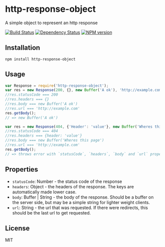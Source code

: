 # http-response-object

A simple object to represent an http response

[![Build Status](https://img.shields.io/travis/ForbesLindesay/http-response-object/master.svg)](https://travis-ci.org/ForbesLindesay/http-response-object)
[![Dependency Status](https://img.shields.io/gemnasium/ForbesLindesay/http-response-object.svg)](https://gemnasium.com/ForbesLindesay/http-response-object)
[![NPM version](https://img.shields.io/npm/v/http-response-object.svg)](https://www.npmjs.org/package/http-response-object)


## Installation

    npm install http-response-object

## Usage

```js
var Response = require('http-response-object');
var res = new Response(200, {}, new Buffer('A ok'), 'http://example.com');
//res.statusCode === 200
//res.headers === {}
//res.body === new Buffer('A ok')
//res.url === 'http://example.com'
res.getBody();
// => new Buffer('A ok')

var res = new Response(404, {'Header': 'value'}, new Buffer('Wheres this page'), 'http://example.com');
//res.statusCode === 404
//res.headers === {header: 'value'}
//res.body === new Buffer('Wheres this page')
//res.url === 'http://example.com'
res.getBody();
// => throws error with `statusCode`, `headers`, `body` and `url` properties copied from the response
```

## Properties

 - `statusCode`: Number - the status code of the response
 - `headers`: Object - the headers of the response.  The keys are automatically made lower case.
 - `body`: Buffer | String - the body of the response. Should be a buffer on the server side, but may be a simple string for lighter weight clients.
 - `url`: String - the url that was requested.  If there were redirects, this should be the last url to get requested.

## License

  MIT
